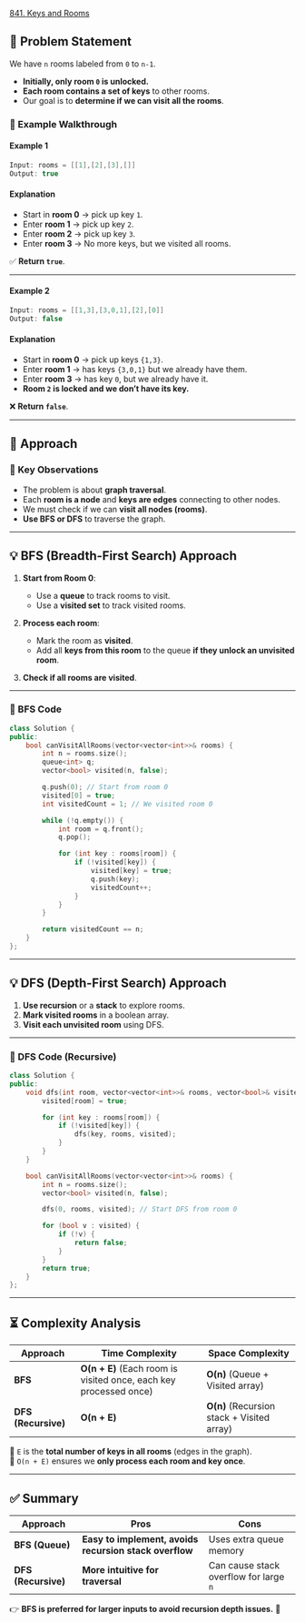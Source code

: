 [841. Keys and Rooms](https://leetcode.com/problems/keys-and-rooms/description/?envType=study-plan-v2&envId=leetcode-75)

## **📌 Problem Statement**
We have `n` rooms labeled from `0` to `n-1`.  
- **Initially, only room `0` is unlocked.**  
- **Each room contains a set of keys** to other rooms.  
- Our goal is to **determine if we can visit all the rooms**.

### **🔹 Example Walkthrough**
#### **Example 1**
```cpp
Input: rooms = [[1],[2],[3],[]]
Output: true
```
#### **Explanation**
- Start in **room 0** → pick up key `1`.
- Enter **room 1** → pick up key `2`.
- Enter **room 2** → pick up key `3`.
- Enter **room 3** → No more keys, but we visited all rooms.

✅ **Return `true`**.

---

#### **Example 2**
```cpp
Input: rooms = [[1,3],[3,0,1],[2],[0]]
Output: false
```
#### **Explanation**
- Start in **room 0** → pick up keys `{1,3}`.
- Enter **room 1** → has keys `{3,0,1}` but we already have them.
- Enter **room 3** → has key `0`, but we already have it.
- **Room `2` is locked and we don’t have its key.**

❌ **Return `false`**.

---

## **🚀 Approach**
### **🔑 Key Observations**
- The problem is about **graph traversal**.
- Each **room is a node** and **keys are edges** connecting to other nodes.
- We must check if we can **visit all nodes (rooms)**.
- **Use BFS or DFS** to traverse the graph.

---

## **💡 BFS (Breadth-First Search) Approach**
1. **Start from Room 0**:  
   - Use a **queue** to track rooms to visit.
   - Use a **visited set** to track visited rooms.
   
2. **Process each room**:
   - Mark the room as **visited**.
   - Add all **keys from this room** to the queue **if they unlock an unvisited room**.

3. **Check if all rooms are visited**.

---

### **📝 BFS Code**
```cpp
class Solution {
public:
    bool canVisitAllRooms(vector<vector<int>>& rooms) {
        int n = rooms.size();
        queue<int> q;
        vector<bool> visited(n, false);

        q.push(0); // Start from room 0
        visited[0] = true;
        int visitedCount = 1; // We visited room 0

        while (!q.empty()) {
            int room = q.front();
            q.pop();

            for (int key : rooms[room]) {
                if (!visited[key]) { 
                    visited[key] = true;  
                    q.push(key);  
                    visitedCount++; 
                }
            }
        }

        return visitedCount == n;
    }
};
```

---

## **💡 DFS (Depth-First Search) Approach**
1. **Use recursion** or a **stack** to explore rooms.
2. **Mark visited rooms** in a boolean array.
3. **Visit each unvisited room** using DFS.

---

### **📝 DFS Code (Recursive)**
```cpp
class Solution {
public:
    void dfs(int room, vector<vector<int>>& rooms, vector<bool>& visited) {
        visited[room] = true;

        for (int key : rooms[room]) {
            if (!visited[key]) {
                dfs(key, rooms, visited);
            }
        }
    }

    bool canVisitAllRooms(vector<vector<int>>& rooms) {
        int n = rooms.size();
        vector<bool> visited(n, false);

        dfs(0, rooms, visited); // Start DFS from room 0

        for (bool v : visited) {
            if (!v) { 
                return false;
            }
        }
        return true; 
    }
};
```

---

## **⏳ Complexity Analysis**
| Approach | Time Complexity | Space Complexity |
|----------|----------------|------------------|
| **BFS** | **O(n + E)** (Each room is visited once, each key processed once) | **O(n)** (Queue + Visited array) |
| **DFS (Recursive)** | **O(n + E)** | **O(n)** (Recursion stack + Visited array) |

🔹 `E` is the **total number of keys in all rooms** (edges in the graph).  
🔹 `O(n + E)` ensures we **only process each room and key once**.

---

## **✅ Summary**
| Approach | Pros | Cons |
|----------|------|------|
| **BFS (Queue)** | **Easy to implement, avoids recursion stack overflow** | Uses extra queue memory |
| **DFS (Recursive)** | **More intuitive for traversal** | Can cause stack overflow for large `n` |

👉 **BFS is preferred for larger inputs to avoid recursion depth issues.** 🚀